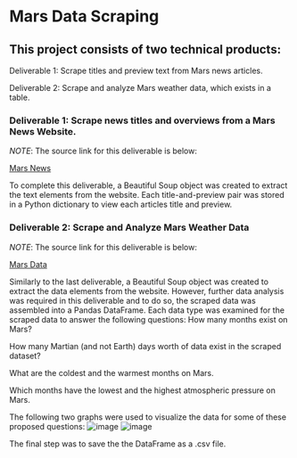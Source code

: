# Mars Data Scraping
## This project consists of two technical products:
Deliverable 1: Scrape titles and preview text from Mars news articles.

Deliverable 2: Scrape and analyze Mars weather data, which exists in a table.

### Deliverable 1: Scrape news titles and overviews from a Mars News Website.
*NOTE*: The source link for this deliverable is below:

[Mars News](https://static.bc-edx.com/data/web/mars_news/index.html)

To complete this deliverable, a Beautiful Soup object was created to extract the text elements from the website.
Each title-and-preview pair was stored in a Python dictionary to view each articles title and preview.

### Deliverable 2: Scrape and Analyze Mars Weather Data
*NOTE*: The source link for this deliverable is below:

[Mars Data](https://static.bc-edx.com/data/web/mars_facts/temperature.html)

Similarly to the last deliverable, a Beautiful Soup object was created to extract the data elements from the website.
However, further data analysis was required in this deliverable and to do so, the scraped data was assembled into a Pandas DataFrame.
Each data type was examined for the scraped data to answer the following questions:
How many months exist on Mars?

How many Martian (and not Earth) days worth of data exist in the scraped dataset?

What are the coldest and the warmest months on Mars.

Which months have the lowest and the highest atmospheric pressure on Mars.

The following two graphs were used to visualize the data for some of these proposed questions:
![image](https://user-images.githubusercontent.com/120426753/225792471-c9d6d072-4af0-449b-9495-6587bf30ae79.png)
![image](https://user-images.githubusercontent.com/120426753/225792505-7f11ad18-9d76-42f6-882b-524972ece0a5.png)


The final step was to save the the DataFrame as a .csv file. 
